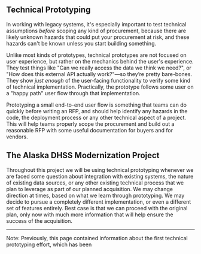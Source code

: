 ## Technical Prototyping
In working with legacy systems, it's especially important to test technical assumptions *before* scoping any kind of procurement, because there are likely unknown hazards that could put your procurement at risk, and these hazards can't be known unless you start building something.

Unlike most kinds of prototypes, technical prototypes are not focused on user experience, but rather on the mechanics behind the user's experience. They test things like "Can we really access the data we think we need?", or "How does this external API actually work?"—so they’re pretty bare-bones. They show *just enough* of the user-facing functionality to verify some kind of technical implementation. Practically, the prototype follows some user on a "happy path" user flow through that implementation.

Prototyping a small end-to-end user flow is something that teams can do quickly before writing an RFP, and should help identify any hazards in the code, the deployment process or any other technical aspect of a project. This will help teams properly scope the procurement and build out a reasonable RFP with some useful documentation for buyers and for vendors.

## The Alaska DHSS Modernization Project
Throughout this project we will be using technical prototyping whenever we are faced some question about integration with existing systems, the nature of existing data sources, or any other existing technical process that we plan to leverage as part of our planned acquisition. We may change direction at times, based on what we learn through prototyping. We may decide to pursue a completely different implementation, or even a different set of features entirely. Best case is that we can proceed with the original plan, only now with much more information that will help ensure the success of the acquisition.

---

Note: Previously, this page contained information about the first technical prototyping effort, which has been 
